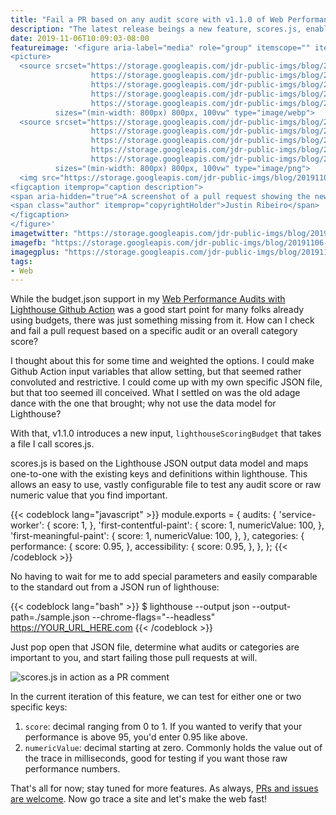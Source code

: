 ```yaml
---
title: "Fail a PR based on any audit score with v1.1.0 of Web Performance Audits with Lighthouse Github Action"
description: "The latest release beings a new feature, scores.js, enabling support for a Lighthouse-based data model for failing PRs based on any audit score or category."
date: 2019-11-06T10:09:03-08:00
featureimage: '<figure aria-label="media" role="group" itemscope="" itemprop="associatedMedia" itemtype="http://schema.org/ImageObject">
<picture>
  <source srcset="https://storage.googleapis.com/jdr-public-imgs/blog/20191106-github-action-scores-640.webp 640w,
                  https://storage.googleapis.com/jdr-public-imgs/blog/20191106-github-action-scores-800.webp 800w,
                  https://storage.googleapis.com/jdr-public-imgs/blog/20191106-github-action-scores-1024.webp 1024w,
                  https://storage.googleapis.com/jdr-public-imgs/blog/20191106-github-action-scores-1280.webp 1280w,
                  https://storage.googleapis.com/jdr-public-imgs/blog/20191106-github-action-scores-1600.webp 1600w"
          sizes="(min-width: 800px) 800px, 100vw" type="image/webp">
  <source srcset="https://storage.googleapis.com/jdr-public-imgs/blog/20191106-github-action-scores-640.png 640w,
                  https://storage.googleapis.com/jdr-public-imgs/blog/20191106-github-action-scores-800.png 800w,
                  https://storage.googleapis.com/jdr-public-imgs/blog/20191106-github-action-scores-1024.png 1024w,
                  https://storage.googleapis.com/jdr-public-imgs/blog/20191106-github-action-scores-1280.png 1280w,
                  https://storage.googleapis.com/jdr-public-imgs/blog/20191106-github-action-scores-1600.png 1600w"
          sizes="(min-width: 800px) 800px, 100vw" type="image/png">
  <img src="https://storage.googleapis.com/jdr-public-imgs/blog/20191106-github-action-scores-800.png" alt="scores.js in action as a PR comment">
<figcaption itemprop="caption description">
<span aria-hidden="true">A screenshot of a pull request showing the new score.js feature.</span>
<span class="author" itemprop="copyrightHolder">Justin Ribeiro</span>
</figcaption>
</figure>'
imagetwitter: "https://storage.googleapis.com/jdr-public-imgs/blog/20191106-github-action-scores-800.png"
imagefb: "https://storage.googleapis.com/jdr-public-imgs/blog/20191106-github-action-scores-800.png"
imagegplus: "https://storage.googleapis.com/jdr-public-imgs/blog/20191106-github-action-scores-800.png"
tags:
- Web
---
```


While the budget.json support in my [Web Performance Audits with Lighthouse Github Action](https://github.com/marketplace/actions/web-performance-audits-with-lighthouse) was a good start point for many folks already using budgets, there was just something missing from it. How can I check and fail a pull request based on a specific audit or an overall category score?

I thought about this for some time and weighted the options. I could make Github Action input variables that allow setting, but that seemed rather convoluted and restrictive. I could come up with my own specific JSON file, but that too seemed ill conceived. What I settled on was the old adage dance with the one that brought; why not use the data model for Lighthouse?

With that, v1.1.0 introduces a new input, `lighthouseScoringBudget` that takes a file I call scores.js.

scores.js is based on the Lighthouse JSON output data model and maps one-to-one with the existing keys and definitions within lighthouse. This allows an easy to use, vastly configurable file to test any audit score or raw numeric value that you find important.

{{< codeblock lang="javascript" >}}
module.exports = {
  audits: {
    'service-worker': {
      score: 1,
    },
    'first-contentful-paint': {
      score: 1,
      numericValue: 100,
    },
    'first-meaningful-paint': {
      score: 1,
      numericValue: 100,
    },
  },
  categories: {
    performance: {
      score: 0.95,
    },
    accessibility: {
      score: 0.95,
    },
  },
};
{{< /codeblock >}}

No having to wait for me to add special parameters and easily comparable to the standard out from a JSON run of lighthouse:

{{< codeblock lang="bash" >}}
$ lighthouse --output json --output-path=./sample.json --chrome-flags="--headless" https://YOUR_URL_HERE.com
{{< /codeblock >}}

Just pop open that JSON file, determine what audits or categories are important to you, and start failing those pull requests at will.

<picture>
  <source srcset="https://storage.googleapis.com/jdr-public-imgs/blog/20191106-github-action-scores-640.webp 640w,
                  https://storage.googleapis.com/jdr-public-imgs/blog/20191106-github-action-scores-800.webp 800w,
                  https://storage.googleapis.com/jdr-public-imgs/blog/20191106-github-action-scores-1024.webp 1024w,
                  https://storage.googleapis.com/jdr-public-imgs/blog/20191106-github-action-scores-1280.webp 1280w,
                  https://storage.googleapis.com/jdr-public-imgs/blog/20191106-github-action-scores-1600.webp 1600w"
          sizes="(min-width: 800px) 800px, 100vw" type="image/webp">
  <source srcset="https://storage.googleapis.com/jdr-public-imgs/blog/20191106-github-action-scores-640.png 640w,
                  https://storage.googleapis.com/jdr-public-imgs/blog/20191106-github-action-scores-800.png 800w,
                  https://storage.googleapis.com/jdr-public-imgs/blog/20191106-github-action-scores-1024.png 1024w,
                  https://storage.googleapis.com/jdr-public-imgs/blog/20191106-github-action-scores-1280.png 1280w,
                  https://storage.googleapis.com/jdr-public-imgs/blog/20191106-github-action-scores-1600.png 1600w"
          sizes="(min-width: 800px) 800px, 100vw" type="image/png">
  <img src="https://storage.googleapis.com/jdr-public-imgs/blog/20191106-github-action-scores-800.png" alt="scores.js in action as a PR comment">
</picture>

In the current iteration of this feature, we can test for either one or two specific keys:

1. `score`: decimal ranging from 0 to 1. If you wanted to verify that your performance is above 95, you'd enter 0.95 like above.
2. `numericValue`: decimal starting at zero. Commonly holds the value out of the trace in milliseconds, good for testing if you want those raw performance numbers.

That's all for now; stay tuned for more features. As always, [PRs and issues are welcome](https://github.com/justinribeiro/lighthouse-action). Now go trace a site and let's make the web fast!
